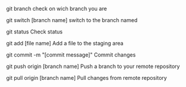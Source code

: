 
git branch 
check on wich branch you are

git switch [branch name]
switch to the branch named

git status 
Check status

git add [file name]
Add a file to the staging area

git commit -m "[commit message]"
Commit changes

git push origin [branch name]
Push a branch to your remote repository

git pull origin [branch name]
Pull changes from remote repository